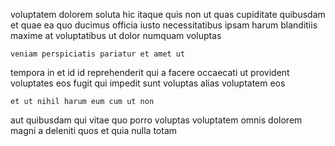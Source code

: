 <!--
title: Streamlined cohesive architecture
author: Meaghan
date: 2015-05-08-0751
link: 2015-05-08-0751-streamlined-cohesive-architecture
tags: [NPM,hacks,ajax,kittens]
-->

voluptatem dolorem soluta hic itaque quis
non ut quas cupiditate  quibusdam et quae
ea quo ducimus officia
iusto necessitatibus ipsam harum blanditiis 
maxime at voluptatibus ut dolor numquam voluptas  
 	veniam perspiciatis pariatur et amet ut
tempora in et  id id
reprehenderit qui a  facere
occaecati ut provident voluptates eos fugit qui
impedit sunt voluptas alias voluptatem eos
 	et ut nihil harum eum cum ut non
aut quibusdam qui
vitae  quo porro
voluptas voluptatem omnis dolorem magni a  deleniti
quos et quia nulla totam